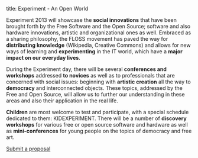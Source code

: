 title: Experiment - An Open World

Experiment 2013 will showcase the **social innovations** that have been brought forth by the Free Software and the Open Source; software and also hardware innovations, artistic and organizational ones as well. Embraced as a sharing philosophy, the FLOSS movement has paved the way for **distributing knowledge** (Wikipedia, Creative Commons) and allows for new ways of learning and **experimenting** in the IT world, which have a **major impact on our everyday lives**.

During the Experiment day, there will be several **conferences and workshops** addressed **to novices** as well as to professionals that are concerned with social issues: beginning with **artistic creation** all the way to **democracy** and interconnected objects. These topics, addressed by the Free and Open Source, will allow us to further our understanding in these areas and also their application in the real life.

**Children** are most welcome to test and participate, with a special schedule dedicated to them: KIDEXPERIMENT. There will be a number of **discovery workshops** for various free or open source software and hardware as well as **mini-conferences** for young people on the topics of democracy and free art.

<a class="btn" href="/en/news/CFP/#submit-proposal">Submit a proposal</a>
